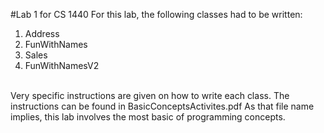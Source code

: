 #Lab 1 for CS 1440
For this lab, the following classes had to be written:
1) Address
2) FunWithNames
3) Sales
4) FunWithNamesV2
<br />
Very specific instructions are given on how to write each class.
The instructions can be found in BasicConceptsActivites.pdf
As that file name implies, this lab involves the most basic of programming concepts.
